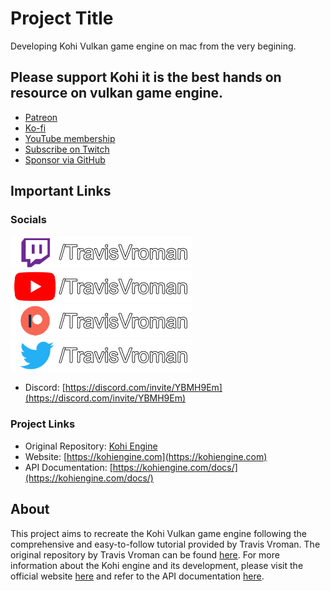 # Project Title

Developing Kohi Vulkan game engine on mac from the very begining.

## Please support Kohi it is the best hands on resource on vulkan game engine.

- [Patreon](https://patreon.com/travisvroman)
- [Ko-fi](https://ko-fi.com/travisvroman)
- [YouTube membership](https://www.youtube.com/TravisVroman/join)
- [Subscribe on Twitch](https://www.twitch.tv/products/travisvroman)
- [Sponsor via GitHub](https://github.com/sponsors/travisvroman)

## Important Links

### Socials

[![Twitch](/images/media_icon_twitch_name.png?raw=true)](https://twitch.tv/travisvroman)
[![YouTube](/images/media_icon_yt_name.png?raw=true)](https://youtube.com/travisvroman)
[![Patreon](/images/media_icon_patreon_name.png?raw=true)](https://patreon.com/travisvroman)
[![Twitter](/images/media_icon_tw_name.png?raw=true)](https://twitter.com/travisvroman)

- Discord: [https://discord.com/invite/YBMH9Em](https://discord.com/invite/YBMH9Em)

### Project Links

- Original Repository: [Kohi Engine](https://github.com/travisvroman/kohi)
- Website: [https://kohiengine.com](https://kohiengine.com)
- API Documentation: [https://kohiengine.com/docs/](https://kohiengine.com/docs/)

## About

This project aims to recreate the Kohi Vulkan game engine following the comprehensive and easy-to-follow tutorial provided by Travis Vroman. The original repository by Travis Vroman can be found [here](https://github.com/travisvroman/kohi). For more information about the Kohi engine and its development, please visit the official website [here](https://kohiengine.com) and refer to the API documentation [here](https://kohiengine.com/docs/).

